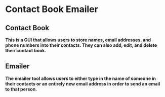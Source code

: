 # Contact Book Emailer

## Contact Book
**This is a GUI that allows users to store names, email addresses, and phone numbers into their contacts. They can also add, edit, and delete their contact book.**

## Emailer
**The emailer tool allows users to either type in the name of someone in their contacts or an entirely new email address in order to send an email to that person.**